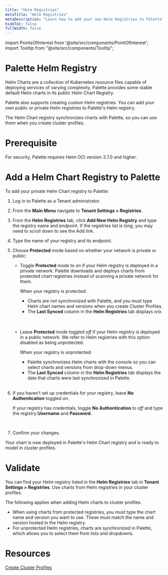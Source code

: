 ```yaml
---
title: "Helm Registries"
metaTitle: "Helm Registries"
metaDescription: "Learn how to add your own Helm Registries to Palette"
hideToC: false
fullWidth: false
---
```





import PointsOfInterest from '@site/src/components/PointOfInterest';
import Tooltip from "@site/src/components/Tooltip";



# Palette Helm Registry
Helm Charts are a collection of Kubernetes resource files capable of deploying services of varying complexity. Palette provides some stable default Helm charts in its public Helm Chart Registry. 

Palette also supports creating custom Helm registries. You can add your own public or private Helm registries to Palette's Helm registry.

The Helm Chart registry synchronizes charts with Palette, so you can use them when you create cluster profiles.

# Prerequisite
For security, Palette requires Helm OCI version 3.7.0 and higher.

# Add a Helm Chart Registry to Palette

To add your private Helm Chart registry to Palette:

1. Log in to Palette as a Tenant administrator. 

2. From the **Main Menu** navigate to **Tenant Settings > Registries**.

3. From the **Helm Registries** tab, click **Add New Helm Registry** and type the registry name and endpoint. If the registries list is long, you may need to scroll down to see the Add link.

4. Type the name of your registry and its endpoint.

5. Choose **Protected** mode based on whether your network is private or public:


   * Toggle **Protected** mode to *on* if your Helm registry is deployed in a private network. Palette downloads and deploys charts from protected chart registries instead of scanning a private network for them.

      When your registry is protected:

      * Charts are not synchronized with Palette, and you must type Helm chart names and versions when you create Cluster Profiles.
      * The **Last Synced** column in the **Helm Registries** tab displays *n/a*. 
   <br />
   <br />

    * Leave **Protected** mode toggled *off* if your Helm registry is deployed in a public network. We refer to Helm registries with this option disabled as being unprotected.  
    
      When your registry is unprotected: 

      * Palette synchronizes Helm charts with the console so you can select charts and versions from drop-down menus. 
      * The **Last Synced** column in the **Helm Registries** tab displays the date that charts were last synchronized in Palette.
   <br />

6. If you haven’t set up credentials for your registry, leave **No Authentication** toggled *on*.

   If your registry has credentials, toggle **No Authentication** to *off* and type the registry **Username** and **Password**.
<br />

7. Confirm your changes. 

Your chart is now deployed in Palette's Helm Chart registry and is ready to model in cluster profiles.

# Validate

You can find your Helm registry listed in the **Helm Registries** tab in **Tenant Settings > Registries**. Use charts from Helm registries in your cluster profiles.

The following applies when adding Helm charts to cluster profiles.

* When using charts from protected registries, you must type the chart name and version you want to use. These must match the name and version hosted in the Helm registry.
* For unprotected Helm registries, charts are synchronized in Palette, which allows you to select them from lists and dropdowns.

# Resources

[Create Cluster Profiles](https://docs.spectrocloud.com/cluster-profiles/task-define-profile)

<br />

